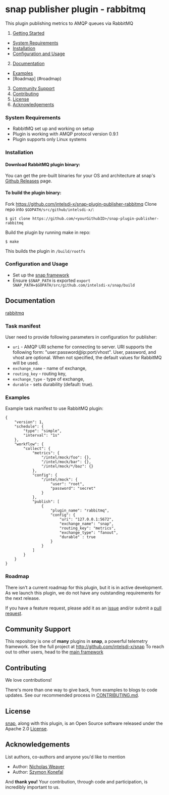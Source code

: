 # snap publisher plugin - rabbitmq

This plugin publishing metrics to AMQP queues via RabbitMQ

1. [Getting Started](#getting-started)
  * [System Requirements](#system-requirements)
  * [Installation](#installation)
  * [Configuration and Usage](configuration-and-usage)
2. [Documentation](#documentation)
  * [Examples](#examples)
  * [Roadmap] (#roadmap)
3. [Community Support](#community-support)
4. [Contributing](#contributing)
5. [License](#license)
6. [Acknowledgements](#acknowledgements)

### System Requirements
* RabbitMQ set up and working on setup
* Plugin is working with AMQP protocol version 0.9.1
* Plugin supports only Linux systems

### Installation
#### Download RabbitMQ plugin binary:
You can get the pre-built binaries for your OS and architecture at snap's [Github Releases](https://github.com/intelsdi-x/snap/releases) page.

#### To build the plugin binary:
Fork https://github.com/intelsdi-x/snap-plugin-publisher-rabbitmq
Clone repo into `$GOPATH/src/github/intelsdi-x/`:  
```
$ git clone https://github.com/<yourGithubID>/snap-plugin-publisher-rabbitmq
```
Build the plugin by running make in repo:
```
$ make
```
This builds the plugin in `/build/rootfs`

### Configuration and Usage
* Set up the [snap framework](https://github.com/intelsdi-x/snap/blob/master/README.md#getting-started)
* Ensure `$SNAP_PATH` is exported
`export SNAP_PATH=$GOPATH/src/github.com/intelsdi-x/snap/build`

## Documentation
[rabbitmq](https://www.rabbitmq.com/documentation.html)

###  Task manifest
User need to provide following parameters in configuration for publisher:
- `uri` -  AMQP URI scheme for connecting to server. URI supports the following form: "user:password@ip:port/vhost".
           User, password, and vhost are optional. When not specified, the default values for RabbitMQ will be used.
- `exchange_name` - name of exchange,
- `routing_key` - routing key,
- `exchange_type` -  type of exchange,
- `durable` - sets durability (default: true).

### Examples
Example task manifest to use RabbitMQ plugin:
```
{
    "version": 1,
    "schedule": {
        "type": "simple",
        "interval": "1s"
    },
    "workflow": {
        "collect": {
            "metrics": {
                "/intel/mock/foo": {},
                "/intel/mock/bar": {},
                "/intel/mock/*/baz": {}
            },
            "config": {
                "/intel/mock": {
                    "user": "root",
                    "password": "secret"
                }
            },
            "publish": [
                {
                    "plugin_name": "rabbitmq",
                    "config": {
                        "uri": "127.0.0.1:5672",
                        "exchange_name": "snap",
                        "routing_key": "metrics",
                        "exchange_type": "fanout",
                        "durable" : true
                    }
                }
            ]
        }
    }
}
```

### Roadmap
There isn't a current roadmap for this plugin, but it is in active development. As we launch this plugin, we do not have any outstanding requirements for the next release.

If you have a feature request, please add it as an [issue](https://github.com/intelsdi-x/snap-plugin-publisher-rabbitmq/issues/new) and/or submit a [pull request](https://github.com/intelsdi-x/snap-plugin-publisher-rabbitmq/pulls).

## Community Support
This repository is one of **many** plugins in **snap**, a powerful telemetry framework. See the full project at http://github.com/intelsdi-x/snap To reach out to other users, head to the [main framework](https://github.com/intelsdi-x/snap#community-support)

## Contributing
We love contributions!

There's more than one way to give back, from examples to blogs to code updates. See our recommended process in [CONTRIBUTING.md](CONTRIBUTING.md).

## License
[snap](http://github.com:intelsdi-x/snap), along with this plugin, is an Open Source software released under the Apache 2.0 [License](LICENSE).

## Acknowledgements
List authors, co-authors and anyone you'd like to mention

* Author: [Nicholas Weaver](https://github.com/lynxbat)
* Author: [Szymon Konefal](https://github.com/skonefal)

And **thank you!** Your contribution, through code and participation, is incredibly important to us.
